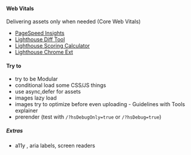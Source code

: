 #### Web Vitals
Delivering assets only when needed (Core Web Vitals)
    

- [PageSpeed Insights](https://pagespeed.web.dev/)
- [Lighthouse Diff Tool](https://googlechrome.github.io/lighthouse-ci/difftool/)
- [Lighthouse Scoring Calculator](https://googlechrome.github.io/lighthouse/scorecalc/)
- [Lighthouse Chrome Ext](https://chrome.google.com/webstore/detail/lighthouse/blipmdconlkpinefehnmjammfjpmpbjk?hl=de)



#### Try to 

- try to be Modular
- conditional load some CSS/JS things
- use async,defer for assets
- images lazy load
- images try to optimize before even uploading - Guidelines with Tools explainer
- prerender (test with ```/?hsDebugOnly=true``` or ```/?hsDebug=true```)




##### Extras 

- a11y , aria labels, screen readers